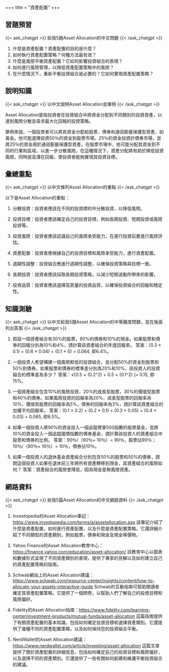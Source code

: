 +++
title = "資產配置"
+++
## 習題預習
{{< ask_chatgpt >}}
給我5題Asset Allocation的中文問題
{{< /ask_chatgpt >}}



1. 什麼是資產配置？資產配置的目的是什麼？
2. 如何執行資產配置策略？何種方法最有效？
3. 什麼是風險平衡資產配置？它如何影響投資組合的表現？
4. 如何進行風險管理，以降低資產配置策略中的風險？
5. 在什麼情況下，重新平衡投資組合是必要的？它如何實現資產配置策略？   

## 說明知識
{{< ask_chatgpt >}}
以中文說明Asset Allocation並舉例
{{< /ask_chatgpt >}}



Asset Allocation是指投資者在投資組合中將資金分配到不同類別的投資資產，以達到風險分散並尋求最大化回報的投資策略。

舉例來說，一個投資者可以將其資金分配給股票、債券和通貨膨脹保護型資產，如黃金。他可能選擇投資50％的資金到股票市場，25％的資金投資於債券市場，並將25％的資金用於通貨膨脹保護型資產。在股票市場中，他可能分配其資金到不同的行業和區域，以進一步分散風險。在這種情況下，資產分配將有助於降低投資風險，同時提高潛在回報，使投資者能夠實現其投資目標。   

## 彙總重點
{{< ask_chatgpt >}}
以中文條列Asset Allocation的重點
{{< /ask_chatgpt >}}



以下是Asset Allocation的重點：

1. 分散投資：投資者應該在不同的投資標的中分散投資，以降低風險。

2. 投資目標：投資者應該確定自己的投資目標，例如長期投資、短期投資或風險投資等。

3. 投資風險：投資者應該認識自己的風險承受能力，在進行投資前要進行風險評估。

4. 資產配置：投資者應根據自己的投資目標和風險承受能力，進行資產配置。

5. 週期性調整：投資組合應進行週期性調整，以確保投資策略與目標一致。

6. 長期投資：投資者應該採取長期投資策略，以減少短期波動所帶來的影響。

7. 投資品質：投資者應該選擇高質量的投資品質，以確保投資組合的回報和穩定性。   

## 知識測驗
{{< ask_chatgpt >}}
以中文給我5題Asset Allocation的中等難度問題，並在後面列出答案
{{< /ask_chatgpt >}}



1. 假設一個資產組合有30%的股票，60%的債券和10%的現金。如果股票和債券的回報分別為10%和4%，請計算該資產組合的年度回報率。
答案：(0.3 × 0.1) + (0.6 × 0.04) + (0.1 × 0) = 0.064, 即6.4%。

2. 一個投資人希望構建一個風險較低的投資組合，並分配50%的資金到股票和50%到債券。如果股票和債券的標準差分別為20%和10%，該投資人的投資組合的標準差為多少？
答案：√[0.5 × (0.2^2) + 0.5 × (0.1^2) ]= 0.15, 即15%。

3. 一個資產組合包含10%的風險投資，20%的成長型股票，30%的價值型股票和40%的債券。如果風險投資的回報率為20%，成長型股票的回報率為10%，價值型股票的回報率為5%，債券的回報率為3%，請計算該資產組合的加權平均回報率。
答案：(0.1 × 0.2) + (0.2 × 0.1) + (0.3 × 0.05) + (0.4 × 0.03) = 0.065, 即6.5%。

4. 如果一個投資人將90%的資金投入一個追蹤標普500指數的股票基金，並將10%的資金投入一個追蹤國債指數的債券基金，請計算該投資人的資產組合中股票和債券的比例。
答案：90％/（90％+ 10％）= 90％，股票佔90％； 10％/（90％+ 10％）= 10％，債券佔10％。

5. 如果一個投資人的退休基金資產組合分別包含50%的股票和50%的債券，請問這個投資人如果在退休前三年將所有資產轉移到現金，其資產組合的風險如何？
答案：資產組合的風險會降低，因為現金是無風險資產。   

## 網路資料
{{< ask_chatgpt >}}
給我5篇Asset Allocation的中文網路資料
{{< /ask_chatgpt >}}



1. Investopedia的Asset Allocation筆記：https://www.investopedia.com/terms/a/assetallocation.asp
 該筆記介紹了什麼是資產配置，如何進行資產配置，以及什麼是資產配置策略。它還詳細介紹了不同類型的資產類別，例如股票，債券和現金及現金等價物。

2. Yahoo Finance的Asset Allocation教育中心：https://finance.yahoo.com/education/asset-allocation/
 該教育中心以圖表和數據形式呈現了不同資產類別的表現，提供了專家的見解以及如何建立自己的資產配置策略的指南。

3. Schwab網站上的Asset Allocation建議：https://www.schwab.com/resource-center/insights/content/how-to-allocate-your-assets-interactive-guide 
 Schwab的互動指南可幫助閱讀者確定其資產配置策略。它提供了一個問卷，以幫助人們了解自己的投資目標和風險偏好。

4. Fidelity的Asset Allocation指南：https://www.fidelity.com/learning-center/investment-products/mutual-funds/asset-allocation
 這篇指南提供了有關資產配置的基本知識，包括如何確定投資目標和選擇資產類別。它還提供了幾種不同的資產配置策略，以及如何保持您的投資組合平衡。

5. NerdWallet的Asset Allocation建議：https://www.nerdwallet.com/article/investing/asset-allocation
 這篇文章提供了關於資產配置的詳細信息，包括如何確定自己的投資目標和風險偏好，以及選擇不同的資產類別。它還提供了一些有關如何創建和維護平衡投資組合的建議。   

